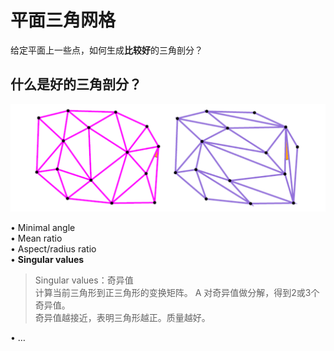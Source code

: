 # 平面三角网格

给定平面上一些点，如何生成**比较好**的三角剖分？   

## 什么是好的三角剖分？   

![](../assets/采样19.png)    

• Minimal angle   
• Mean ratio   
• Aspect/radius ratio   
• **Singular values**    

> Singular values：奇异值    
计算当前三角形到正三角形的变换矩阵。 A 对奇异值做分解，得到2或3个奇异值。   
奇异值越接近，表明三角形越正。质量越好。     

• …   

